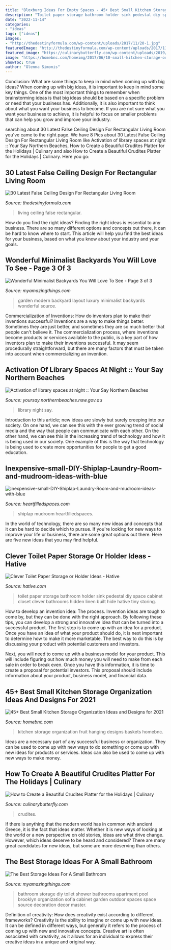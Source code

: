 ```yaml
---
title: "Bloxburg Ideas For Empty Spaces - 45+ Best Small Kitchen Storage Organization Ideas And Designs For 2021"
description: "Toilet paper storage bathroom holder sink pedestal diy space cabinet closet clever bathrooms hidden linen built hide hative tiny storing"
date: "2022-11-14"
categories:
- "ideas"
tags: ["ideas"]
images:
- "http://thedestinyformula.com/wp-content/uploads/2017/11/20-1.jpg"
featuredImage: "http://thedestinyformula.com/wp-content/uploads/2017/11/20-1.jpg"
featured_image: "https://culinarybutterfly.com/wp-content/uploads/2019/12/IMG_0774_Facetune_13-12-2019-16-34-43.jpg"
image: "https://homebnc.com/homeimg/2017/06/10-small-kitchen-storage-organization-ideas-homebnc.jpg"
ShowToc: true
author: "Glenna Simonis"
---
```



Conclusion: What are some things to keep in mind when coming up with big ideas?
When coming up with big ideas, it is important to keep in mind some key things. One of the most important things to remember when brainstorming ideas is that big ideas should be based on a specific problem or need that your business has. Additionally, it is also important to think about what you want your business to become. If you are not sure what you want your business to achieve, it is helpful to focus on smaller problems that can help you grow and improve your industry.

	

		
searching about 30 Latest False Ceiling Design For Rectangular Living Room you've came to the right page. We have 8 Pics about 30 Latest False Ceiling Design For Rectangular Living Room like Activation of library spaces at night :: Your Say Northern Beaches, How to Create a Beautiful Crudites Platter for the Holidays | Culinary and also How to Create a Beautiful Crudites Platter for the Holidays | Culinary. Here you go:
		
    
## 30 Latest False Ceiling Design For Rectangular Living Room

<img loading=lazy src="http://thedestinyformula.com/wp-content/uploads/2017/11/20-1.jpg" onerror="this.onerror=null;this.src='https://tse1.mm.bing.net/th?id=OIP.2ZKj-lmiuUEQHLuQUae6kgHaE0&amp;pid=15.1';" alt="30 Latest False Ceiling Design For Rectangular Living Room">

_Source: thedestinyformula.com_

>living ceiling false rectangular. 

	

How do you find the right ideas?
Finding the right ideas is essential to any business. There are so many different options and concepts out there, it can be hard to know where to start. This article will help you find the best ideas for your business, based on what you know about your industry and your goals.

    
## Wonderful Minimalist Backyards You Will Love To See - Page 3 Of 3

<img loading=lazy src="http://myamazingthings.com/wp-content/uploads/2017/01/Luxury-Backyard-Garden-Layout-Design-Image.jpg" onerror="this.onerror=null;this.src='https://tse1.mm.bing.net/th?id=OIP.dHF0UunYzECELXsHxBoTMgHaFj&amp;pid=15.1';" alt="Wonderful Minimalist Backyards You Will Love To See - Page 3 of 3">

_Source: myamazingthings.com_

>garden modern backyard layout luxury minimalist backyards wonderful source. 

	

Commercialization of Inventions: How do inventors plan to make their inventions successful?
Inventions are a way to make things better. Sometimes they are just better, and sometimes they are so much better that people can't believe it. The commercialization process, where inventions become products or services available to the public, is a key part of how inventors plan to make their inventions successful. It may seem procedurally straightforward, but there are many factors that must be taken into account when commercializing an invention.

    
## Activation Of Library Spaces At Night :: Your Say Northern Beaches

<img loading=lazy src="https://s3.ap-southeast-2.amazonaws.com/hdp.au.prod.app.nthbch-yoursay.files/2615/9530/2605/Manly_Library_at_night_-_Clarke_image_1.jpg" onerror="this.onerror=null;this.src='https://tse4.mm.bing.net/th?id=OIP.aNu2ExApzx5fF8psPzNSuQHaEX&amp;pid=15.1';" alt="Activation of library spaces at night :: Your Say Northern Beaches">

_Source: yoursay.northernbeaches.nsw.gov.au_

>library night say. 

	

Introduction to this article; new ideas are slowly but surely creeping into our society. On one hand, we can see this with the ever growing trend of social media and the way that people can communicate with each other. On the other hand, we can see this in the increasing trend of technology and how it is being used in our society. One example of this is the way that technology is being used to create more opportunities for people to get a good education.

    
## Inexpensive-small-DIY-Shiplap-Laundry-Room-and-mudroom-ideas-with-blue

<img loading=lazy src="https://heartfilledspaces.com/wp-content/uploads/2018/09/inexpensive-small-DIY-Shiplap-Laundry-Room-and-mudroom-ideas-with-blue-and-white-design-on-a-budget-includes-cabinets-and-sink-2.jpg" onerror="this.onerror=null;this.src='https://tse1.mm.bing.net/th?id=OIP.PKrxd898BXXNGC298ff6bwHaNM&amp;pid=15.1';" alt="inexpensive-small-DIY-Shiplap-Laundry-Room-and-mudroom-ideas-with-blue">

_Source: heartfilledspaces.com_

>shiplap mudroom heartfilledspaces. 

	

In the world of technology, there are so many new ideas and concepts that it can be hard to decide which to pursue. If you're looking for new ways to improve your life or business, there are some great options out there. Here are five new ideas that you may find helpful.

    
## Clever Toilet Paper Storage Or Holder Ideas - Hative

<img loading=lazy src="https://hative.com/wp-content/uploads/2015/02/toilet-paper-storage/5-toilet-paper-storage.jpg" onerror="this.onerror=null;this.src='https://tse1.mm.bing.net/th?id=OIP.aGvei9Ym0wHoXMO_XLxBWQHaJ4&amp;pid=15.1';" alt="Clever Toilet Paper Storage or Holder Ideas - Hative">

_Source: hative.com_

>toilet paper storage bathroom holder sink pedestal diy space cabinet closet clever bathrooms hidden linen built hide hative tiny storing. 

	

How to develop an invention idea: The process.
Invention ideas are tough to come by, but they can be done with the right approach. By following these tips, you can develop a strong and innovative idea that can be turned into a successful product.
The first step is to come up with an idea for a product. Once you have an idea of what your product should do, it is next important to determine how to make it more marketable. The best way to do this is by discussing your product with potential customers and investors.

Next, you will need to come up with a business model for your product. This will include figuring out how much money you will need to make from each sale in order to break even. Once you have this information, it is time to create a proposal for potential investors. This proposal should include information about your product, business model, and financial data.

    
## 45+ Best Small Kitchen Storage Organization Ideas And Designs For 2021

<img loading=lazy src="https://homebnc.com/homeimg/2017/06/10-small-kitchen-storage-organization-ideas-homebnc.jpg" onerror="this.onerror=null;this.src='https://tse4.mm.bing.net/th?id=OIP.cLfFbxrXyBoRRQI45XI78QHaNV&amp;pid=15.1';" alt="45+ Best Small Kitchen Storage Organization Ideas and Designs for 2021">

_Source: homebnc.com_

>kitchen storage organization fruit hanging designs baskets homebnc. 

	

Ideas are a necessary part of any successful business or organization. They can be used to come up with new ways to do something or come up with new ideas for products or services. Ideas can also be used to come up with new ways to make money.

    
## How To Create A Beautiful Crudites Platter For The Holidays | Culinary

<img loading=lazy src="https://culinarybutterfly.com/wp-content/uploads/2019/12/IMG_0774_Facetune_13-12-2019-16-34-43.jpg" onerror="this.onerror=null;this.src='https://tse3.mm.bing.net/th?id=OIP.6Y5Wf63zlvtAuoM0wSsFYgHaJ4&amp;pid=15.1';" alt="How to Create a Beautiful Crudites Platter for the Holidays | Culinary">

_Source: culinarybutterfly.com_

>crudites. 

	

If there is anything that the modern world has in common with ancient Greece, it is the fact that ideas matter. Whether it is new ways of looking at the world or a new perspective on old stories, ideas are what drive change. However, which ideas deserve to be heard and considered? There are many great candidates for new ideas, but some are more deserving than others.

    
## The Best Storage Ideas For A Small Bathroom

<img loading=lazy src="http://myamazingthings.com/wp-content/uploads/2017/02/high-DIY-wooden-cabinet-painted-with-white-color-over-toilet-for-tiny-bathroom-spaces-with-marble-wall-decoration-ideas-680x1024.jpg" onerror="this.onerror=null;this.src='https://tse3.mm.bing.net/th?id=OIP.QhQN822BQ1wrOd6FtaLMpwHaLJ&amp;pid=15.1';" alt="The Best Storage Ideas For A Small Bathroom">

_Source: myamazingthings.com_

>bathroom storage diy toilet shower bathrooms apartment pool brooklyn organization sofia cabinet garden outdoor spaces space source decoration decor master. 

	

Definition of creativity: How does creativity exist according to different frameworks?
Creativity is the ability to imagine or come up with new ideas. It can be defined in different ways, but generally it refers to the process of coming up with new and innovative concepts. Creative art is often associated with creativity, as it allows for an individual to express their creative ideas in a unique and original way.

